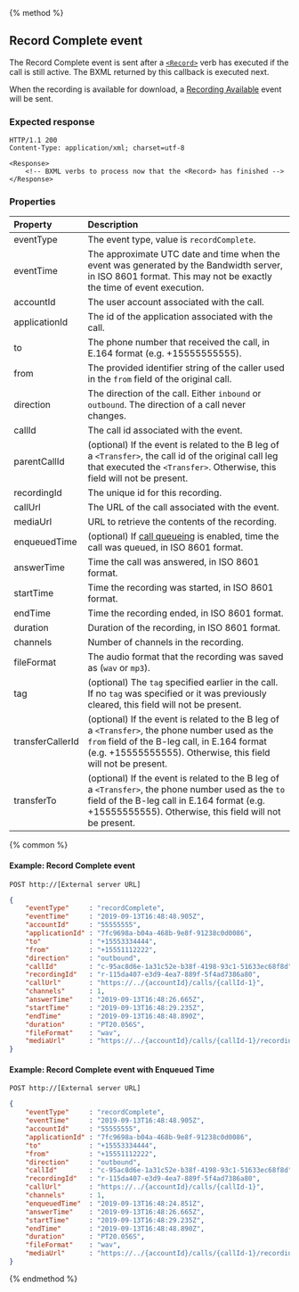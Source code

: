 {% method %}
##  Record Complete event

The Record Complete event is sent after a [`<Record>`](../verbs/record.md) verb has executed if the call is still active. The BXML returned by this callback is executed next.

When the recording is available for download, a [Recording Available](recordingAvailable.md) event will be sent.

### Expected response

```http
HTTP/1.1 200
Content-Type: application/xml; charset=utf-8

<Response>
    <!-- BXML verbs to process now that the <Record> has finished -->
</Response>
```

### Properties
| Property          | Description |
|:------------------|:------------|
| eventType         | The event type, value is `recordComplete`. |
| eventTime         | The approximate UTC date and time when the event was generated by the Bandwidth server, in ISO 8601 format. This may not be exactly the time of event execution. |
| accountId         | The user account associated with the call. |
| applicationId     | The id of the application associated with the call. |
| to                | The phone number that received the call, in E.164 format (e.g. +15555555555). |
| from              | The provided identifier string of the caller used in the `from` field of the original call. |
| direction         | The direction of the call. Either `inbound` or `outbound`. The direction of a call never changes. |
| callId            | The call id associated with the event. |
| parentCallId      | (optional) If the event is related to the B leg of a `<Transfer>`, the call id of the original call leg that executed the `<Transfer>`. Otherwise, this field will not be present. |
| recordingId       | The unique id for this recording. |
| callUrl           | The URL of the call associated with the event. |
| mediaUrl          | URL to retrieve the contents of the recording. |
| enqueuedTime      | (optional) If [call queueing](../../methods/postCalls) is enabled, time the call was queued, in ISO 8601 format. |
| answerTime        | Time the call was answered, in ISO 8601 format. |
| startTime         | Time the recording was started, in ISO 8601 format. |
| endTime           | Time the recording ended, in ISO 8601 format. |
| duration          | Duration of the recording, in ISO 8601 format. |
| channels          | Number of channels in the recording. |
| fileFormat        | The audio format that the recording was saved as (`wav` or `mp3`). |
| tag               | (optional) The `tag` specified earlier in the call. If no `tag` was specified or it was previously cleared, this field will not be present. |
| transferCallerId  | (optional) If the event is related to the B leg of a `<Transfer>`, the phone number used as the `from` field of the B-leg call, in E.164 format (e.g. +15555555555). Otherwise, this field will not be present. |
| transferTo        | (optional) If the event is related to the B leg of a `<Transfer>`, the phone number used as the `to` field of the B-leg call in E.164 format (e.g. +15555555555). Otherwise, this field will not be present. |

{% common %}

#### Example: Record Complete event

```
POST http://[External server URL]
```

```json
{
	"eventType"     : "recordComplete",
	"eventTime"     : "2019-09-13T16:48:48.905Z",
	"accountId"     : "55555555",
	"applicationId" : "7fc9698a-b04a-468b-9e8f-91238c0d0086",
	"to"            : "+15553334444",
	"from"          : "+15551112222",
	"direction"     : "outbound",
	"callId"        : "c-95ac8d6e-1a31c52e-b38f-4198-93c1-51633ec68f8d",
	"recordingId"   : "r-115da407-e3d9-4ea7-889f-5f4ad7386a80",
	"callUrl"       : "https://../{accountId}/calls/{callId-1}",
	"channels"      : 1,
	"answerTime"    : "2019-09-13T16:48:26.665Z",
	"startTime"     : "2019-09-13T16:48:29.235Z",
	"endTime"       : "2019-09-13T16:48:48.890Z",
	"duration"      : "PT20.056S",
	"fileFormat"    : "wav",
	"mediaUrl"      : "https://../{accountId}/calls/{callId-1}/recordings/{recordingId}/media"
}
```

#### Example: Record Complete event with Enqueued Time

```http
POST http://[External server URL]
```

```json
{
	"eventType"     : "recordComplete",
	"eventTime"     : "2019-09-13T16:48:48.905Z",
	"accountId"     : "55555555",
	"applicationId" : "7fc9698a-b04a-468b-9e8f-91238c0d0086",
	"to"            : "+15553334444",
	"from"          : "+15551112222",
	"direction"     : "outbound",
	"callId"        : "c-95ac8d6e-1a31c52e-b38f-4198-93c1-51633ec68f8d",
	"recordingId"   : "r-115da407-e3d9-4ea7-889f-5f4ad7386a80",
	"callUrl"       : "https://../{accountId}/calls/{callId-1}",
	"channels"      : 1,
	"enqueuedTime"  : "2019-09-13T16:48:24.851Z",
	"answerTime"    : "2019-09-13T16:48:26.665Z",
	"startTime"     : "2019-09-13T16:48:29.235Z",
	"endTime"       : "2019-09-13T16:48:48.890Z",
	"duration"      : "PT20.056S",
	"fileFormat"    : "wav",
	"mediaUrl"      : "https://../{accountId}/calls/{callId-1}/recordings/{recordingId}/media"
}
```

{% endmethod %}
